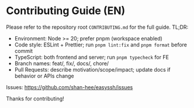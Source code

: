 # Contributing Guide (EN)

Please refer to the repository root `CONTRIBUTING.md` for the full guide. TL;DR:

- Environment: Node >= 20; prefer pnpm (workspace enabled)
- Code style: ESLint + Prettier; run `pnpm lint:fix` and `pnpm format` before commit
- TypeScript: both frontend and server; run `pnpm typecheck` for FE
- Branch names: feat/, fix/, docs/, chore/
- Pull Requests: describe motivation/scope/impact; update docs if behavior or APIs change

Issues: https://github.com/shan-hee/easyssh/issues

Thanks for contributing!
